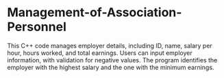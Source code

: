 # Management-of-Association-Personnel
This C++ code manages employer details, including ID, name, salary per hour, hours worked, and total earnings. Users can input employer information, with validation for negative values. The program identifies the employer with the highest salary and the one with the minimum earnings.
